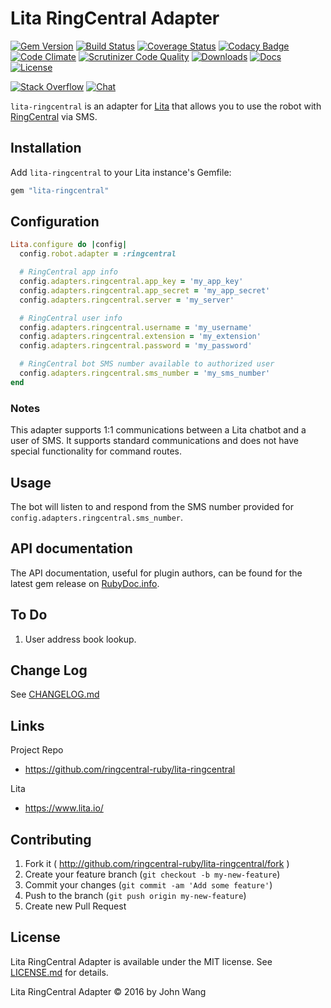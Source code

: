 Lita RingCentral Adapter
========================

[![Gem Version][gem-version-svg]][gem-version-link]
[![Build Status][build-status-svg]][build-status-link]
[![Coverage Status][coverage-status-svg]][coverage-status-link]
[![Codacy Badge][codacy-svg]][codacy-link]
[![Code Climate][codeclimate-status-svg]][codeclimate-status-link]
[![Scrutinizer Code Quality][scrutinizer-status-svg]][scrutinizer-status-link]
[![Downloads][downloads-svg]][downloads-link]
[![Docs][docs-rubydoc-svg]][docs-rubydoc-link]
[![License][license-svg]][license-link]

[![Stack Overflow][stackoverflow-svg]][stackoverflow-url]
[![Chat][chat-svg]][chat-url]

`lita-ringcentral` is an adapter for [Lita](https://www.lita.io/) that allows you to use the robot with [RingCentral](https://developers.ringcentral.com/) via SMS.

## Installation

Add `lita-ringcentral` to your Lita instance's Gemfile:

``` ruby
gem "lita-ringcentral"
```

## Configuration

``` ruby
Lita.configure do |config|
  config.robot.adapter = :ringcentral

  # RingCentral app info
  config.adapters.ringcentral.app_key = 'my_app_key'
  config.adapters.ringcentral.app_secret = 'my_app_secret'
  config.adapters.ringcentral.server = 'my_server'

  # RingCentral user info
  config.adapters.ringcentral.username = 'my_username'
  config.adapters.ringcentral.extension = 'my_extension'
  config.adapters.ringcentral.password = 'my_password'

  # RingCentral bot SMS number available to authorized user
  config.adapters.ringcentral.sms_number = 'my_sms_number' 
end
```

### Notes

This adapter supports 1:1 communications between a Lita chatbot and a user of SMS. It supports standard communications and does not have special functionality for command routes.

## Usage

The bot will listen to and respond from the SMS number provided for `config.adapters.ringcentral.sms_number`.

## API documentation

The API documentation, useful for plugin authors, can be found for the latest gem release on [RubyDoc.info](http://www.rubydoc.info/gems/lita-ringcentral).

## To Do

1. User address book lookup.

## Change Log

See [CHANGELOG.md](CHANGELOG.md)

## Links

Project Repo

* https://github.com/ringcentral-ruby/lita-ringcentral

Lita

* https://www.lita.io/

## Contributing

1. Fork it ( http://github.com/ringcentral-ruby/lita-ringcentral/fork )
2. Create your feature branch (`git checkout -b my-new-feature`)
3. Commit your changes (`git commit -am 'Add some feature'`)
4. Push to the branch (`git push origin my-new-feature`)
5. Create new Pull Request

## License

Lita RingCentral Adapter is available under the MIT license. See [LICENSE.md](LICENSE.md) for details.

Lita RingCentral Adapter &copy; 2016 by John Wang

 [gem-version-svg]: https://badge.fury.io/rb/lita-ringcentral.svg
 [gem-version-link]: http://badge.fury.io/rb/lita-ringcentral
 [downloads-svg]: http://ruby-gem-downloads-badge.herokuapp.com/lita-ringcentral
 [downloads-link]: https://rubygems.org/gems/lita-ringcentral
 [build-status-svg]: https://api.travis-ci.org/ringcentral-ruby/lita-ringcentral.svg?branch=master
 [build-status-link]: https://travis-ci.org/ringcentral-ruby/lita-ringcentral
 [coverage-status-svg]: https://coveralls.io/repos/ringcentral-ruby/lita-ringcentral/badge.svg?branch=master
 [coverage-status-link]: https://coveralls.io/r/ringcentral-ruby/lita-ringcentral?branch=master
 [dependency-status-svg]: https://gemnasium.com/ringcentral-ruby/lita-ringcentral.svg
 [dependency-status-link]: https://gemnasium.com/ringcentral-ruby/lita-ringcentral
 [codacy-svg]: https://api.codacy.com/project/badge/Grade/7e769fa345eb4713ade44ef0e7e882fb
 [codacy-link]: https://www.codacy.com/app/ringcentral-ruby/lita-ringcentral
 [codeclimate-status-svg]: https://codeclimate.com/github/ringcentral-ruby/lita-ringcentral/badges/gpa.svg
 [codeclimate-status-link]: https://codeclimate.com/github/ringcentral-ruby/lita-ringcentral
 [scrutinizer-status-svg]: https://scrutinizer-ci.com/g/ringcentral-ruby/lita-ringcentral/badges/quality-score.png?b=master
 [scrutinizer-status-link]: https://scrutinizer-ci.com/g/ringcentral-ruby/lita-ringcentral/?branch=master
 [docs-rubydoc-svg]: https://img.shields.io/badge/docs-rubydoc-blue.svg
 [docs-rubydoc-link]: http://www.rubydoc.info/gems/lita-ringcentral/
 [license-svg]: https://img.shields.io/badge/license-MIT-blue.svg
 [license-link]: https://github.com/ringcentral-ruby/lita-ringcentral/blob/master/LICENSE.md
 [chat-svg]: https://img.shields.io/badge/chat-on%20glip-orange.svg
 [chat-url]: https://glipped.herokuapp.com/
 [stackoverflow-svg]: https://img.shields.io/badge/Stack%20Overflow-ringcentral-orange.svg
 [stackoverflow-url]: https://stackoverflow.com/questions/tagged/ringcentral
